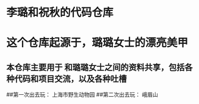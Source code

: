 # 李璐和祝秋的代码仓库
# 这个仓库起源于，璐璐女士的漂亮美甲
## 本仓库主要用于 和璐璐女士之间的资料共享，包括各种代码和项目交流，以及各种吐槽

##第一次出去玩： 上海市野生动物园
##第二次出去玩：  峨眉山
